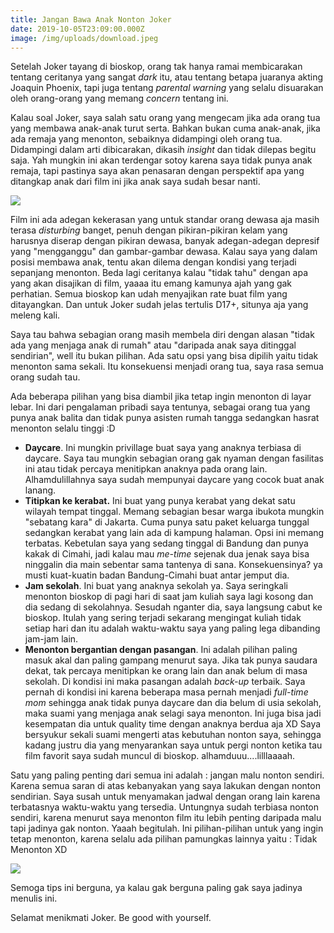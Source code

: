 ```yaml
---
title: Jangan Bawa Anak Nonton Joker
date: 2019-10-05T23:09:00.000Z
image: /img/uploads/download.jpeg
---
```

Setelah Joker tayang di bioskop, orang tak hanya ramai membicarakan tentang ceritanya yang sangat _dark_ itu, atau tentang betapa juaranya akting Joaquin Phoenix, tapi juga tentang _parental warning_ yang selalu disuarakan oleh orang-orang yang memang _concern_ tentang ini. 

Kalau soal Joker, saya salah satu orang yang mengecam jika ada orang tua yang membawa anak-anak turut serta. Bahkan bukan cuma anak-anak, jika ada remaja yang menonton, sebaiknya didampingi oleh orang tua. Didampingi dalam arti dibicarakan, dikasih _insight_ dan tidak dilepas begitu saja. Yah mungkin ini akan terdengar sotoy karena saya tidak punya anak remaja, tapi pastinya saya akan penasaran dengan perspektif apa yang ditangkap anak dari film ini jika anak saya sudah besar nanti. 

![](/img/uploads/gfqn2o2c3ob0ggnt0wde.png)

Film ini ada adegan kekerasan yang untuk standar orang dewasa aja masih terasa _disturbing_ banget, penuh dengan pikiran-pikiran kelam yang harusnya diserap dengan pikiran dewasa, banyak adegan-adegan depresif yang "mengganggu" dan gambar-gambar dewasa. Kalau saya yang dalam posisi membawa anak, tentu akan dilema dengan kondisi yang terjadi sepanjang menonton. Beda lagi ceritanya kalau "tidak tahu" dengan apa yang akan disajikan di film, yaaaa itu emang kamunya ajah yang gak perhatian. Semua bioskop kan udah menyajikan rate buat film yang ditayangkan. Dan untuk Joker sudah jelas tertulis D17+, situnya aja yang meleng kali.

Saya tau bahwa sebagian orang masih membela diri dengan alasan "tidak ada yang menjaga anak di rumah" atau "daripada anak saya ditinggal sendirian", well itu bukan pilihan. Ada satu opsi yang bisa dipilih yaitu tidak menonton sama sekali. Itu konsekuensi menjadi orang tua, saya rasa semua orang sudah tau. 

Ada beberapa pilihan yang bisa diambil jika tetap ingin menonton di layar lebar. Ini dari pengalaman pribadi saya tentunya, sebagai orang tua yang punya anak balita dan tidak punya asisten rumah tangga sedangkan hasrat menonton selalu tinggi :D 

* **Daycare**. Ini mungkin privillage buat saya yang anaknya terbiasa di daycare. Saya tau mungkin sebagian orang gak nyaman dengan fasilitas ini atau tidak percaya menitipkan anaknya pada orang lain. Alhamdulillahnya saya sudah mempunyai daycare yang cocok buat anak lanang. 
* **Titipkan ke kerabat.** Ini buat yang punya kerabat yang dekat satu wilayah tempat tinggal. Memang sebagian besar warga ibukota mungkin "sebatang kara" di Jakarta. Cuma punya satu paket keluarga tunggal sedangkan kerabat yang lain ada di kampung halaman. Opsi ini memang terbatas. Kebetulan saya yang sedang tinggal di Bandung dan punya kakak di Cimahi, jadi kalau mau _me-time_ sejenak dua jenak saya bisa ninggalin dia main sebentar sama tantenya di sana. Konsekuensinya? ya musti kuat-kuatin badan Bandung-Cimahi buat antar jemput dia.
* **Jam sekolah**. Ini buat yang anaknya sekolah ya. Saya seringkali menonton bioskop di pagi hari di saat jam kuliah saya lagi kosong dan dia sedang di sekolahnya. Sesudah nganter dia, saya langsung cabut ke bioskop. Itulah yang sering terjadi sekarang mengingat kuliah tidak setiap hari dan itu adalah waktu-waktu saya yang paling lega dibanding jam-jam lain.
* **Menonton bergantian dengan pasangan**. Ini adalah pilihan paling masuk akal dan paling gampang menurut saya. Jika tak punya saudara dekat, tak percaya menitipkan ke orang lain dan anak belum di masa sekolah. Di kondisi ini maka pasangan adalah _back-up_ terbaik. Saya pernah di kondisi ini karena beberapa masa pernah menjadi _full-time mom_ sehingga anak tidak punya daycare dan dia belum di usia sekolah, maka suami yang menjaga anak selagi saya menonton. Ini juga bisa jadi kesempatan dia untuk quality time dengan anaknya berdua aja XD Saya bersyukur sekali suami mengerti atas kebutuhan nonton saya, sehingga kadang justru dia yang menyarankan saya untuk pergi nonton ketika tau film favorit saya sudah muncul di bioskop. alhamduuu....lilllaaaah.

Satu yang paling penting dari semua ini adalah : jangan malu nonton sendiri. Karena semua saran di atas kebanyakan yang saya lakukan dengan nonton sendirian. Saya susah untuk menyamakan jadwal dengan orang lain karena terbatasnya waktu-waktu yang tersedia. Untungnya sudah terbiasa nonton sendiri, karena menurut saya menonton film itu lebih penting daripada malu tapi jadinya gak nonton. Yaaah begitulah. Ini pilihan-pilihan untuk yang ingin tetap menonton, karena selalu ada pilihan pamungkas lainnya yaitu : Tidak Menonton XD

![](/img/uploads/hf-joaquin3.jpg)

Semoga tips ini berguna, ya kalau gak berguna paling gak saya jadinya menulis ini.

Selamat menikmati Joker. Be good with yourself.
